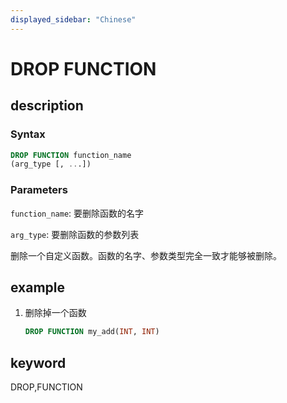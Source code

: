 ```yaml
---
displayed_sidebar: "Chinese"
---
```


# DROP FUNCTION

## description

### Syntax

```sql
DROP FUNCTION function_name
(arg_type [, ...])
```

### Parameters

`function_name`: 要删除函数的名字

`arg_type`: 要删除函数的参数列表

删除一个自定义函数。函数的名字、参数类型完全一致才能够被删除。

## example

1. 删除掉一个函数

    ```sql
    DROP FUNCTION my_add(INT, INT)
    ```

## keyword

DROP,FUNCTION
